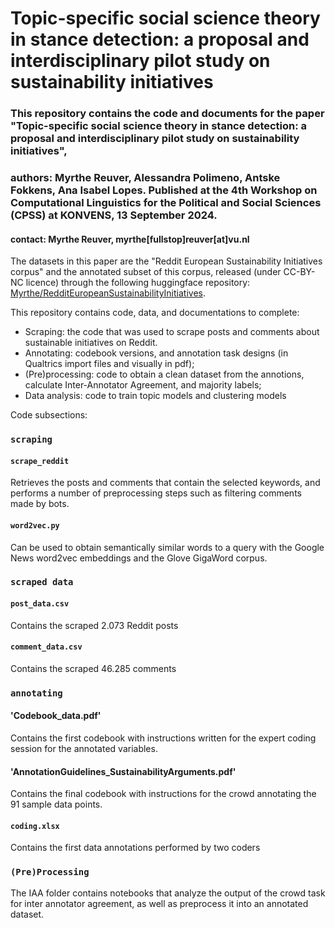 # Topic-specific social science theory in stance detection: a proposal and interdisciplinary pilot study on sustainability initiatives

### This repository contains the code and documents for the paper "Topic-specific social science theory in stance detection: a proposal and interdisciplinary pilot study on sustainability initiatives",
### authors: Myrthe Reuver, Alessandra Polimeno, Antske Fokkens, Ana Isabel Lopes. Published at the 4th Workshop on Computational Linguistics for the Political and Social Sciences (CPSS) at KONVENS, 13 September 2024.
#### contact: Myrthe Reuver, myrthe[fullstop]reuver[at]vu.nl

The datasets in this paper are the "Reddit European Sustainability Initiatives corpus" and the annotated subset of this corpus, released (under CC-BY-NC licence) through the following huggingface repository: [Myrthe/RedditEuropeanSustainabilityInitiatives](https://huggingface.co/datasets/Myrthe/RedditEuropeanSustainabilityInitiatives).

This repository contains code, data, and documentations to complete:
- Scraping: the code that was used to scrape posts and comments about sustainable initiatives on Reddit.
- Annotating: codebook versions, and annotation task designs (in Qualtrics import files and visually in pdf);
- (Pre)processing: code to obtain a clean dataset from the annotions, calculate Inter-Annotator Agreement, and majority labels;
- Data analysis: code to train topic models and clustering models 

Code subsections:

### `scraping`
#### `scrape_reddit`
Retrieves the posts and comments that contain the selected keywords, and performs a number of preprocessing steps such as filtering comments made by bots.

#### `word2vec.py`
Can be used to obtain semantically similar words to a query with the Google News word2vec embeddings and the Glove GigaWord corpus.

### `scraped data`
#### `post_data.csv`
Contains the scraped 2.073 Reddit posts

#### `comment_data.csv`
Contains the scraped 46.285 comments 

### `annotating`
#### 'Codebook_data.pdf'
Contains the first codebook with instructions written for the expert coding session for the annotated variables.

#### 'AnnotationGuidelines_SustainabilityArguments.pdf'
Contains the final codebook with instructions for the crowd annotating the 91 sample data points.

#### `coding.xlsx`
Contains the first data annotations performed by two coders

### `(Pre)Processing`
The IAA folder contains notebooks that analyze the output of the crowd task for inter annotator agreement, as well as preprocess it into an annotated dataset.
